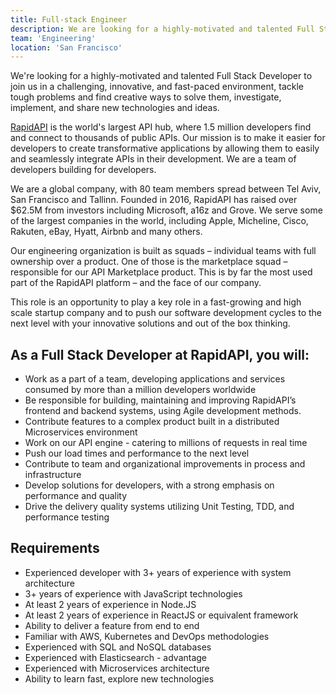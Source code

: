 ```yaml
---
title: Full-stack Engineer
description: We are looking for a highly-motivated and talented Full Stack Developer at RapidAPI.
team: 'Engineering'
location: 'San Francisco'
---
```


<Lead>

We're looking for a highly-motivated and talented Full Stack Developer to join us in a challenging, innovative, and fast-paced environment, tackle tough problems and find creative ways to solve them, investigate, implement, and share new technologies and ideas.

</Lead>

[RapidAPI](https://www.linkedin.com/company/rapidapi/) is the world's largest API hub, where 1.5 million developers find and connect to thousands of public APIs. Our mission is to make it easier for developers to create transformative applications by allowing them to easily and seamlessly integrate APIs in their development. We are a team of developers building for developers.

We are a global company, with 80 team members spread between Tel Aviv, San Francisco and Tallinn. Founded in 2016, RapidAPI has raised over $62.5M from investors including Microsoft, a16z and Grove. We serve some of the largest companies in the world, including Apple, Micheline, Cisco, Rakuten, eBay, Hyatt, Airbnb and many others.

Our engineering organization is built as squads – individual teams with full ownership over a product. One of those is the marketplace squad – responsible for our API Marketplace product. This is by far the most used part of the RapidAPI platform – and the face of our company.

This role is an opportunity to play a key role in a fast-growing and high scale startup company and to push our software development cycles to the next level with your innovative solutions and out of the box thinking.

## As a Full Stack Developer at RapidAPI, you will:

-   Work as a part of a team, developing applications and services consumed by more than a million developers worldwide
-   Be responsible for building, maintaining and improving RapidAPI’s frontend and backend systems, using Agile development methods.
-   Contribute features to a complex product built in a distributed Microservices environment
-   Work on our API engine - catering to millions of requests in real time
-   Push our load times and performance to the next level
-   Contribute to team and organizational improvements in process and infrastructure
-   Develop solutions for developers, with a strong emphasis on performance and quality
-   Drive the delivery quality systems utilizing Unit Testing, TDD, and performance testing

## Requirements

-   Experienced developer with 3+ years of experience with system architecture
-   3+ years of experience with JavaScript technologies
-   At least 2 years of experience in Node.JS
-   At least 2 years of experience in ReactJS or equivalent framework
-   Ability to deliver a feature from end to end
-   Familiar with AWS, Kubernetes and DevOps methodologies
-   Experienced with SQL and NoSQL databases
-   Experienced with Elasticsearch - advantage
-   Experienced with Microservices architecture
-   Ability to learn fast, explore new technologies

<ApplyToJobLink href="https://www.comeet.com/jobs/rapidapi/03.001/full-stack-engineer/FE.811" />
